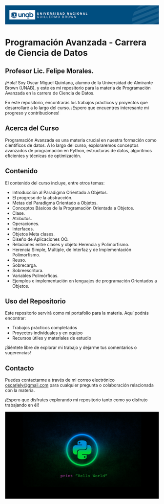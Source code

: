 ![UNAB Logo](images/banner-universidad%20-%202.png)

# Programación Avanzada - Carrera de Ciencia de Datos

## Profesor Lic. Felipe Morales.

¡Hola! Soy Oscar Miguel Quintana, alumno de la Universidad de Almirante Brown (UNAB), y este es mi repositorio para la materia de Programación Avanzada en la carrera de Ciencia de Datos.

En este repositorio, encontrarás los trabajos prácticos y proyectos que desarrollaré a lo largo del curso. ¡Espero que encuentres interesante mi progreso y contribuciones!

## Acerca del Curso

Programación Avanzada es una materia crucial en nuestra formación como científicos de datos. A lo largo del curso, exploraremos conceptos avanzados de programación en Python, estructuras de datos, algoritmos eficientes y técnicas de optimización.

## Contenido

El contenido del curso incluye, entre otros temas:

- Introducción al Paradigma Orientado a Objetos.
- El progreso de la abstracción.
- Metas del Paradigma Orientado a Objetos.
- Conceptos Básicos de la Programación Orientada a Objetos.
- Clase.
- Atributos.
- Operaciones.
- Interfaces.
- Objetos Meta clases.
- Diseño de Aplicaciones OO.
- Relaciones entre clases y objeto Herencia y Polimorfismo.
- Herencia Simple, Múltiple, de Interfaz y de Implementación Polimorfismo.
- Reuso.
- Sobrecarga.
- Sobreescritura.
- Variables Polimórficas.
- Ejemplos e implementación en lenguajes de programación Orientados a Objetos.

## Uso del Repositorio

Este repositorio servirá como mi portafolio para la materia. Aquí podrás encontrar:

- Trabajos prácticos completados
- Proyectos individuales y en equipo
- Recursos útiles y materiales de estudio

¡Siéntete libre de explorar mi trabajo y dejarme tus comentarios o sugerencias!

## Contacto

Puedes contactarme a través de mi correo electrónico oscarlely@gmail.com para cualquier pregunta o colaboración relacionada con la materia.

¡Espero que disfrutes explorando mi repositorio tanto como yo disfruto trabajando en él!

![Inserta una imagen relevante aquí](images/6360fc35edf9e.png)
